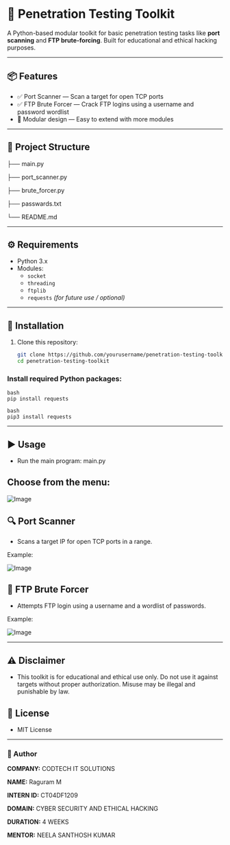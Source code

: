 # 🔐 Penetration Testing Toolkit

A Python-based modular toolkit for basic penetration testing tasks like **port scanning** and **FTP brute-forcing**. Built for educational and ethical hacking purposes.

---

## 📦 Features

- ✅ Port Scanner — Scan a target for open TCP ports
- ✅ FTP Brute Forcer — Crack FTP logins using a username and password wordlist
- 🧩 Modular design — Easy to extend with more modules

---
## 📁 Project Structure

├── main.py

├── port_scanner.py

├── brute_forcer.py

├── passwards.txt

└── README.md

---
## ⚙️ Requirements

- Python 3.x
- Modules:
  - `socket`
  - `threading`
  - `ftplib`
  - `requests` *(for future use / optional)*

---

## 🚀 Installation

1. Clone this repository:
   ```bash
   git clone https://github.com/yourusername/penetration-testing-toolkit.git
   cd penetration-testing-toolkit

###  Install required Python packages:
```
bash
pip install requests

```
```
bash
pip3 install requests
```

---

## ▶️ Usage

 - Run the main program:  main.py

## Choose from the menu:

![Image](https://github.com/user-attachments/assets/5b83da60-a520-4838-ae33-36468d55705c)

## 🔍 Port Scanner
- Scans a target IP for open TCP ports in a range.

Example:

![Image](https://github.com/user-attachments/assets/e150751c-abc1-4376-a37f-1cae39231194)

## 🔐 FTP Brute Forcer
- Attempts FTP login using a username and a wordlist of passwords.

Example:

![Image](https://github.com/user-attachments/assets/2ba25100-9b97-4031-bb2d-202023dffb48)

---

## ⚠️ Disclaimer

- This toolkit is for educational and ethical use only. Do not use it against targets without proper authorization. Misuse may be illegal and punishable by law.

## 📜 License

- MIT License

---
### 👤 Author
**COMPANY:** CODTECH IT SOLUTIONS

**NAME:** Raguram M

**INTERN ID:** CT04DF1209

**DOMAIN:** CYBER SECURITY AND ETHICAL HACKING

**DURATION:** 4 WEEKS

**MENTOR:** NEELA SANTHOSH KUMAR

